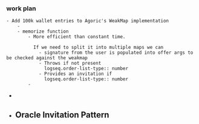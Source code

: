 ### work plan
	- Add 100k wallet entries to Agoric's WeakMap implementation
		-
		- memorize function
			- More efficient than constant time.
			  
			  If we need to split it into multiple maps we can
				- signature from the user is populated into offer args to be checked against the weakmap
				- Throws if not present 
				  logseq.order-list-type:: number
				- Provides an invitation if
				  logseq.order-list-type:: number
			-
-
- ## Oracle Invitation Pattern